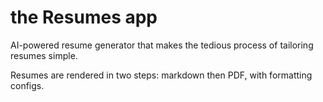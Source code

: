 # the Resumes app

AI-powered resume generator that makes the tedious process of tailoring resumes simple. 

Resumes are rendered in two steps: markdown then PDF, with formatting configs.